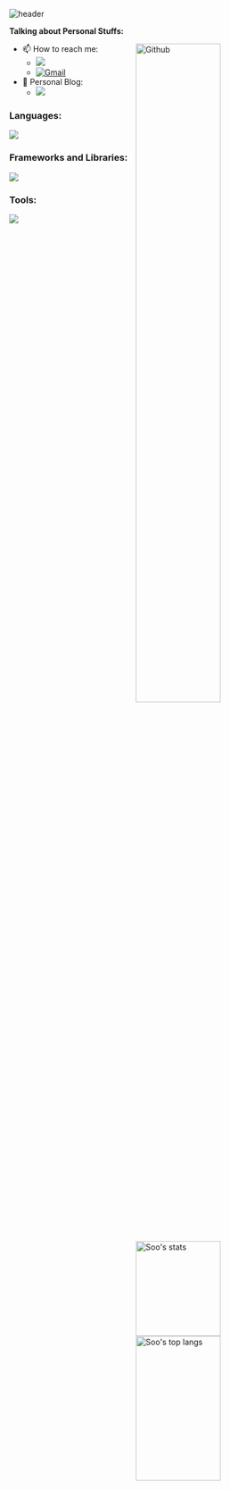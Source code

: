 <!-- Your title -->
![header](https://capsule-render.vercel.app/api?type=waving&color=gradient&customColorList=30&height=220&section=header&text=Welcome%20to%20Soo's%20github%F0%9F%91%8B&fontSize=50&animation=scaleIn)

<!-- Talking about you -->
**Talking about Personal Stuffs:**

<!-- Any image aligned to the right. Beware the width -->
<img width="55%" align="right" alt="Github" src="https://raw.githubusercontent.com/onimur/.github/master/.resources/git-header.svg" />

- 📫 How to reach me:
    - <a href="https://www.instagram.com/p_tngud_22/"><img src="https://img.shields.io/badge/Instagram-E4405F?style=flat-square&logo=Instagram&logoColor=white&link=https://www.instagram.com/p_tngud_22/"/></a>
    - [![Gmail](https://img.shields.io/badge/-Gmail-c14438?style=flat&logo=Gmail&logoColor=white)](mailto:pshpulip40@gmail.com)
- 📖 Personal Blog:
    - <a href="https://pshpulip22.github.io/"><img src="https://img.shields.io/badge/GitBlog-000000?style=flat-square&logo=GitHub&logoColor=white&link=https://pshpulip22.github.io/"/></a>

<!-- Your github readme stats -->
<p>
  <a href="https://github.com/Coding-Child">
    <img width="55%" height="170" align="right" alt="Soo's stats" src="https://github-readme-stats.vercel.app/api?username=coding-child&show_icons=true&hide_border=true&cache_seconds=1800&langs_count=8" />
  </a>
</p>

<!-- Top Languages with hide_border=true and cache invalidation -->
<a href="https://github.com/Coding-Child">
  <img width="55%" height="259" align="right" alt="Soo's top langs" src="https://github-readme-stats.vercel.app/api/top-langs/?username=coding-child&layout=compact&hide_border=true&cache_seconds=1800&langs_count=8" />
</a>

<!-- Languages -->
### Languages:
<a href="https://skillicons.dev">
  <img src="https://skillicons.dev/icons?i=c,cpp,cs,py,r,java,markdown&perline=4" />
</a>

<!-- Frameworks and Libraries -->
### Frameworks and Libraries:
<a href="https://skillicons.dev">
  <img src="https://skillicons.dev/icons?i=pytorch,tensorflow,flask&perline=4" />
</a>

<!-- Tools -->
### Tools:
<a href="https://skillicons.dev">
  <img src="https://skillicons.dev/icons?i=visualstudio,vscode,pycharm,mysql,git,github,ubuntu,docker&perline=4" />
</a>

<!--![snake gif](https://github.com/oxqnd/oxqnd/blob/output/github-contribution-grid-snake.svg)-->
